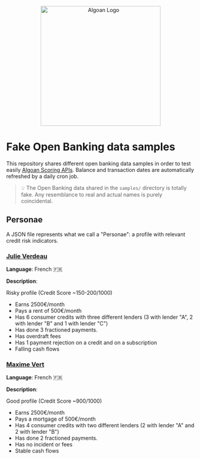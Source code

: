 <p align="center">
  <a href="http://algoan.com/" target="blank"><img src="https://media.licdn.com/dms/image/C4E0BAQH-hIlc5g9g7w/company-logo_200_200/0?e=2159024400&v=beta&t=j5y9KO1P22GsMx3vBNawrpvyvjD2iyBWGeVPUsRkn5s" width="320" alt="Algoan Logo" /></a>
</p>

# Fake Open Banking data samples

This repository shares different open banking data samples in order to test easily [Algoan Scoring APIs](https://docs.algoan.com). Balance and transaction dates are automatically refreshed by a daily cron job.

> 💡 The Open Banking data shared in the `samples/` directory is totally fake. Any resemblance to real and actual names is purely coincidental.

## Personae

A JSON file represents what we call a "Personae": a profile with relevant credit risk indicators.
### [Julie Verdeau](https://raw.githubusercontent.com/algoan/fake-open-banking-data/main/samples/fr/julie_verdeau.json)

**Language**: French 🇫🇷

**Description**:

Risky profile (Credit Score ~150-200/1000)

  - Earns 2500€/month
  - Pays a rent of 500€/month
  - Has 6 consumer credits with three different lenders (3 with lender "A", 2 with lender "B" and 1 with lender "C")
  - Has done 3 fractioned payments.
  - Has overdraft fees
  - Has 1 payment rejection on a credit and on a subscription
  - Falling cash flows

### [Maxime Vert](https://raw.githubusercontent.com/algoan/fake-open-banking-data/main/samples/fr/maxime_vert.json)


**Language**: French 🇫🇷

**Description**:

Good profile (Credit Score ~900/1000)

  - Earns 2500€/month
  - Pays a mortgage of 500€/month
  - Has 4 consumer credits with two different lenders (2 with lender "A" and 2 with lender "B")
  - Has done 2 fractioned payments.
  - Has no incident or fees
  - Stable cash flows

